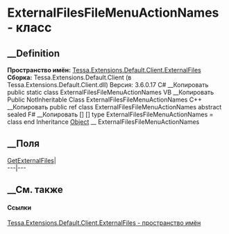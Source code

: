 # ExternalFilesFileMenuActionNames - класс
##  __Definition
 **Пространство имён:**
[Tessa.Extensions.Default.Client.ExternalFiles](N_Tessa_Extensions_Default_Client_ExternalFiles.htm)  
 **Сборка:** Tessa.Extensions.Default.Client (в
Tessa.Extensions.Default.Client.dll) Версия: 3.6.0.17
C# __Копировать
     public static class ExternalFilesFileMenuActionNames
VB __Копировать
     Public NotInheritable Class ExternalFilesFileMenuActionNames
C++ __Копировать
     public ref class ExternalFilesFileMenuActionNames abstract sealed
F# __Копировать
     [<AbstractClassAttribute>]
    [<SealedAttribute>]
    type ExternalFilesFileMenuActionNames = class end
Inheritance
    [Object](https://learn.microsoft.com/dotnet/api/system.object) __ ExternalFilesFileMenuActionNames
##  __Поля
[GetExternalFiles](F_Tessa_Extensions_Default_Client_ExternalFiles_ExternalFilesFileMenuActionNames_GetExternalFiles.htm)|  
---|---  
## __См. также
#### Ссылки
[Tessa.Extensions.Default.Client.ExternalFiles - пространство
имён](N_Tessa_Extensions_Default_Client_ExternalFiles.htm)

